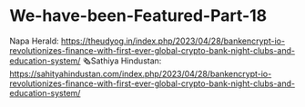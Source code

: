# We-have-been-Featured-Part-18
Napa Herald: https://theudyog.in/index.php/2023/04/28/bankencrypt-io-revolutionizes-finance-with-first-ever-global-crypto-bank-night-clubs-and-education-system/  🗞️Sathiya Hindustan: https://sahityahindustan.com/index.php/2023/04/28/bankencrypt-io-revolutionizes-finance-with-first-ever-global-crypto-bank-night-clubs-and-education-system/
